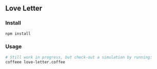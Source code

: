 ## Love Letter

### Install
```bash
npm install
```

### Usage
```bash
# Still work in progress, but check-out a simulation by running:
coffeee love-letter.coffee
```
